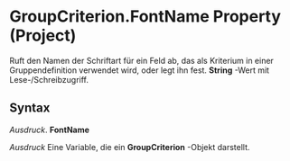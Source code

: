 
# GroupCriterion.FontName Property (Project)

Ruft den Namen der Schriftart für ein Feld ab, das als Kriterium in einer Gruppendefinition verwendet wird, oder legt ihn fest.  **String** -Wert mit Lese-/Schreibzugriff.


## Syntax

 _Ausdruck_. **FontName**

 _Ausdruck_ Eine Variable, die ein **GroupCriterion** -Objekt darstellt.

